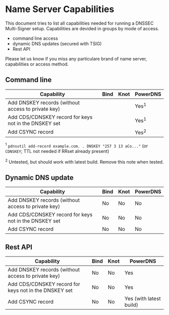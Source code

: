 # Name Server Capabilities

This document tries to list all capabilities needed for running a DNSSEC Multi-Signer setup.
Capabilities are devided in groups by mode of access.

- command line access
- dynamic DNS updates (secured with TSIG)
- Rest API

Please let us know if you miss any particulare brand of name server, capabilities or access method.

## Command line
Capability | Bind | Knot | PowerDNS
---------- | ---- | ---- | --------
Add DNSKEY records (without access to private key)| | | Yes<sup>1</sup>
Add CDS/CDNSKEY record for keys not in the DNSKEY set| | | Yes<sup>1</sup>
Add CSYNC record| | | Yes<sup>2</sup>

<sup>1</sup> `pdnsutil add-record example.com. . DNSKEY "257 3 13 aCo..."` (or `CDNSKEY`; TTL not needed if RRset already present)

<sup>2</sup> Untested, but should work with latest build. Remove this note when tested.

## Dynamic DNS update
Capability | Bind | Knot | PowerDNS
---------- | ---- | ---- | --------
Add DNSKEY records (without access to private key)|No|No|No
Add CDS/CDNSKEY record for keys not in the DNSKEY set|No|No|No
Add CSYNC record|No|No|No

## Rest API
Capability | Bind | Knot | PowerDNS
---------- | ---- | ---- | --------
Add DNSKEY records (without access to private key)|No|No|Yes
Add CDS/CDNSKEY record for keys not in the DNSKEY set|No|No|Yes
Add CSYNC record|No|No|Yes (with latest build)
